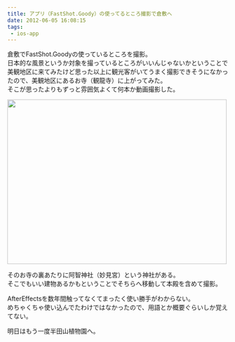 ```yaml
---
title: アプリ（FastShot.Goody）の使ってるところ撮影で倉敷へ
date: 2012-06-05 16:08:15
tags: 
 - ios-app
---
```


倉敷でFastShot.Goodyの使っているところを撮影。<br>
日本的な風景というか対象を撮っているところがいいんじゃないかということで美観地区に来てみたけど思った以上に観光客がいてうまく撮影できそうになかったので、美観地区にあるお寺（観龍寺）に上がってみた。<br>
そこが思ったよりもずっと雰囲気よくて何本か動画撮影した。

<a href="http://www.flickr.com/photos/shigeki_takeguchi/7327851792/" title="Untitled by shigeki.takeguchi, on Flickr"><img src="http://farm8.staticflickr.com/7087/7327851792_9af36e10a8.jpg" width="500" height="375" alt=""></a>

そのお寺の裏あたりに阿智神社（妙見宮）という神社がある。<br>
そこでもいい建物あるかもということでそちらへ移動して本殿を含めて撮影。

AfterEffectsを数年間触ってなくてまったく使い勝手がわからない。<br>
めちゃくちゃ使い込んでたわけではなかったので、用語とか概要ぐらいしか覚えてない。

明日はもう一度半田山植物園へ。
